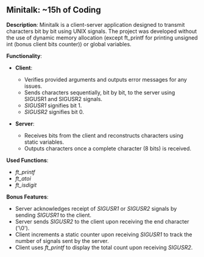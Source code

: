 ## Minitalk: ~15h of Coding

**Description**:
Minitalk is a client-server application designed to transmit characters bit by bit using UNIX signals. The project was developed without the use of dynamic memory allocation (except ft_printf for printing unsigned int (bonus client bits counter)) or global variables.

**Functionality**:
- **Client**:
  - Verifies provided arguments and outputs error messages for any issues.
  - Sends characters sequentially, bit by bit, to the server using SIGUSR1 and SIGUSR2 signals.
  - *SIGUSR1* signifies bit 1.
  - *SIGUSR2* signifies bit 0.

- **Server**:
  - Receives bits from the client and reconstructs characters using static variables.
  - Outputs characters once a complete character (8 bits) is received.

**Used Functions**:
- *ft_printf*
- *ft_atoi*
- *ft_isdigit*

**Bonus Features**:
- Server acknowledges receipt of *SIGUSR1* or *SIGUSR2* signals by sending *SIGUSR1* to the client.
- Server sends *SIGUSR2* to the client upon receiving the end character ('\0').
- Client increments a static counter upon receiving *SIGUSR1* to track the number of signals sent by the server.
- Client uses *ft_printf* to display the total count upon receiving *SIGUSR2*.
